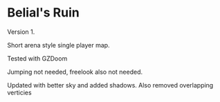 # Belial's Ruin

Version 1.

Short arena style single player map.

Tested with GZDoom

Jumping not needed, freelook also not needed.

Updated with better sky and added shadows. Also removed overlapping verticies
